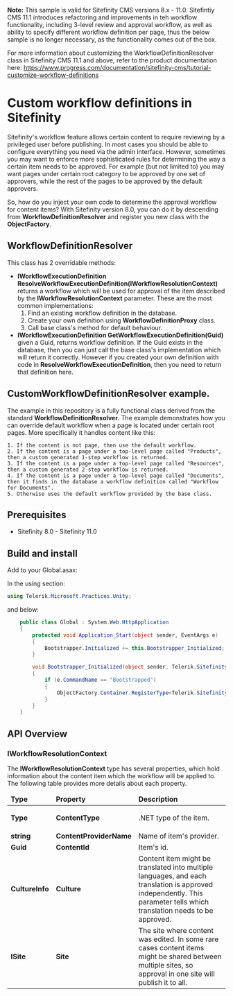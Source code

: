 **Note:** This sample is valid for Sitefinity CMS versions 8.x - 11.0. Sitefintiy CMS 11.1 introduces refactoring and improvements in teh workflow functionality, including 3-level review and approval workflow, as well as ability to specify different workflow definition per page, thus the below sample is no longer necessary, as the functionality comes out of the box. 

For more information about customizing the WorkflowDefinitionResolver class in Sitefinity CMS 11.1 and above, refer to the product documentation here: https://www.progress.com/documentation/sitefinity-cms/tutorial-customize-workflow-definitions

Custom workflow definitions in Sitefinity
==========================
Sitefinity's workflow feature allows certain content to require reviewing by a privileged user before publishing. In most cases you should be able to configure everything you need via the admin interface. However, sometimes you may want to enforce more sophisticated rules for determining the way a certain item needs to be approved. For example (but not limited to) you may want pages under certain root category to be approved by one set of approvers, while the rest of the pages to be approved by the default approvers.

So, how do you inject your own code to determine the approval workflow for content items?
With Sitefinity version 8.0, you can do it by descending from **WorkflowDefinitionResolver** and register you new class with the **ObjectFactory**.

## WorkflowDefinitionResolver
This class has 2 overridable methods:
* **IWorkflowExecutionDefinition ResolveWorkflowExecutionDefinition(IWorkflowResolutionContext)** returns a workflow which will be used for approval of the item described by the **IWorkflowResolutionContext** parameter. These are the most common implementations:
	1. Find an existing workflow definition in the database.
	2. Create your own definition using **WorkflowDefinitionProxy** class.
	3. Call base class's method for default behaviour.
* **IWorkflowExecutionDefinition GetWorkflowExecutionDefinition(Guid)** given a Guid, returns workflow definition. If the Guid exists in the database, then you can just call the base class's implementation which will return it correctly. However if you created your own definition with code in **ResolveWorkflowExecutionDefinition**, then you need to return that definition here.

## CustomWorkflowDefinitionResolver example.
The example in this repository is a fully functional class derived from the standard **WorkflowDefinitionResolver**. The example demonstrates how you can override default workflow when a page is located under certain root pages. More specifically it handles content like this:

	1. If the content is not page, then use the default workflow.
	2. If the content is a page under a top-level page called "Products", then a custom generated 1-step workflow is returned.
	3. If the content is a page under a top-level page called "Resources", then a custom generated 2-step workflow is returned.
	4. If the content is a page under a top-level page called "Documents", then it finds in the database a workflow definition called "Workflow for Documents".
	5. Otherwise uses the default workflow provided by the base class.

## Prerequisites
* Sitefinity 8.0 - Sitefinity 11.0

## Build and install
Add to your Global.asax:

In the using section:
```C#
using Telerik.Microsoft.Practices.Unity;
```

and below:
```C#
    public class Global : System.Web.HttpApplication
    {
        protected void Application_Start(object sender, EventArgs e)
        {
            Bootstrapper.Initialized += this.Bootstrapper_Initialized;
        }

        void Bootstrapper_Initialized(object sender, Telerik.Sitefinity.Data.ExecutedEventArgs e)
        {
            if (e.CommandName == "Bootstrapped")
            {
                ObjectFactory.Container.RegisterType<Telerik.Sitefinity.Workflow.IWorkflowDefinitionResolver, Telerik.Sitefinity.Samples.CustomWorkflowDefinitionResolver.CustomWorkflowDefinitionResolver>();
            }
        }
    }
```

## API Overview
### IWorkflowResolutionContext
The **IWorkflowResolutionContext** type has several properties, which hold information about the content item which the workflow will be applied to. The following table provides more details about each property.

<table>
	<thead>
		<tr>
			<td><strong>Type</strong></td>
			<td><strong>Property</strong></td>
			<td><strong>Description</strong></td>
		</tr>
	</thead>
	<tbody>
		<tr>
			<td><strong>Type</strong></td>
			<td><strong>ContentType</strong></td>
			<td>
				<p>
					.NET type of the item.
				</p>
			</td>
		</tr>
		<tr>
			<td><strong>string</strong></td>
			<td><strong>ContentProviderName</strong></td>
			<td>
				Name of item's provider.
			</td>
		</tr>
		<tr>
			<td><strong>Guid</strong></td>
			<td><strong>ContentId</strong></td>
			<td>
				Item's id.
			</td>
		</tr>
		<tr>
			<td><strong>CultureInfo</strong></td>
			<td><strong>Culture</strong></td>
			<td>
				Content item might be translated into multiple languages, and each translation is approved independently. This parameter tells which translation needs to be approved.
			</td>
		</tr>
		<tr>
			<td><strong>ISite</strong></td>
			<td><strong>Site</strong></td>
			<td>
				The site where content was edited. In some rare cases content items might be shared between multiple sites, so approval in one site will publish it to all.
			</td>
		</tr>
	</tbody>
</table>

